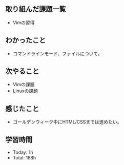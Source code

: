 ## 取り組んだ課題一覧
- Vimの習得
## わかったこと
- コマンドラインモード、ファイルについて。
## 次やること
- Vimの課題
- Linuxの課題
## 感じたこと
- ゴールデンウィーク中にHTML/CSSまでは進めたい。
## 学習時間
- Today: 1h
- Total: 188h

<!--```toggl
LIST
FROM 2024-04-26 TO 2024-04-26
INCLUDE PROJECTS "HappinessChain", "Self-Study"
```-->
<!--```toggl
SUMMARY
FROM 2024-01-01 TO 2024-04-26
INCLUDE PROJECTS "HappinessChain", "Self-Study"
```-->
